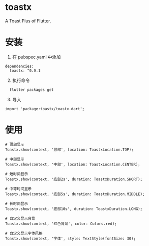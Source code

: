 # toastx

A Toast Plus of Flutter.

# 安装

1. 在 pubspec.yaml 中添加

```
dependencies:
  toastx: ^0.0.1
```

2. 执行命令

```
  flutter packages get
```

3. 导入

```
import 'package:toastx/toastx.dart';
```

# 使用

```
# 顶部显示
Toastx.show(context, '顶部', location: ToastxLocation.TOP);

# 中部显示
Toastx.show(context, '中部', location: ToastxLocation.CENTER);

# 短时间显示
Toastx.show(context, '底部2s', duration: ToastxDuration.SHORT);

# 中等时间显示
Toastx.show(context, '底部5s', duration: ToastxDuration.MIDDLE);

# 长时间显示
Toastx.show(context, '底部10s', duration: ToastxDuration.LONG);

# 自定义显示背景
Toastx.show(context, '红色背景', color: Colors.red);

# 自定义显示字体风格
Toastx.show(context, '字体', style: TextStyle(fontSize: 30);
```
